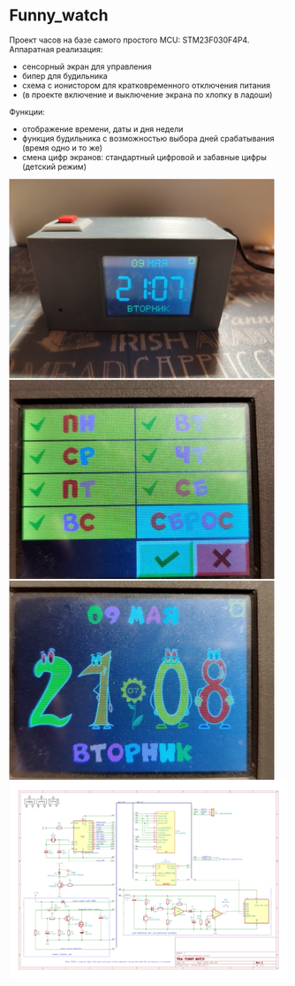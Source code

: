 # Funny_watch

Проект часов на базе самого простого MCU: STM23F030F4P4.
Аппаратная реализация: 
 - сенсорный экран для управления
 - бипер для будильника
 - схема с ионистором для кратковременного отключения питания
 - (в проекте включение и выключение экрана по хлопку в ладоши)

Функции:
 - отображение времени, даты и дня недели
 - функция будильника с возможностью выбора дней срабатывания (время одно и то же)
 - смена цифр экранов: стандартный цифровой и забавные цифры (детский режим)

![Screen view](https://github.com/ezik117/Funny_watch/blob/master/DOCs/003.jpg)
![Screen view](https://github.com/ezik117/Funny_watch/blob/master/DOCs/001.jpg)
![Screen view](https://github.com/ezik117/Funny_watch/blob/master/DOCs/002.jpg)
![Screen view](https://github.com/ezik117/Funny_watch/blob/master/DOCs/schematic.png)
